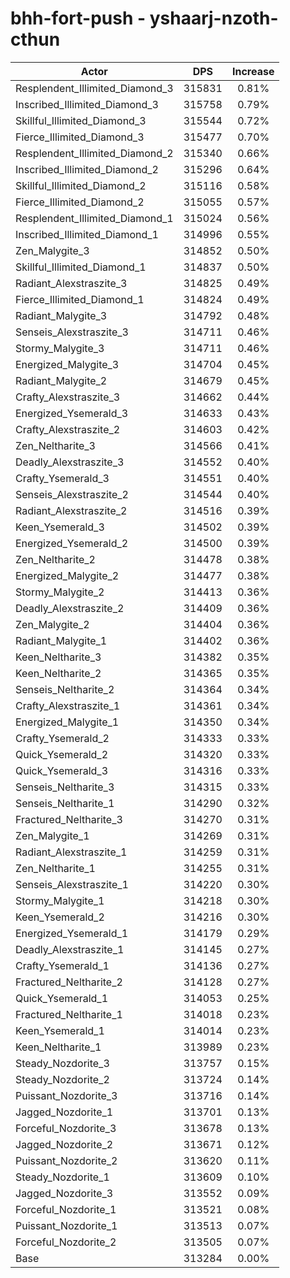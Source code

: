 # bhh-fort-push - yshaarj-nzoth-cthun
| Actor | DPS | Increase |
|---|:---:|:---:|
|Resplendent_Illimited_Diamond_3|315831|0.81%|
|Inscribed_Illimited_Diamond_3|315758|0.79%|
|Skillful_Illimited_Diamond_3|315544|0.72%|
|Fierce_Illimited_Diamond_3|315477|0.70%|
|Resplendent_Illimited_Diamond_2|315340|0.66%|
|Inscribed_Illimited_Diamond_2|315296|0.64%|
|Skillful_Illimited_Diamond_2|315116|0.58%|
|Fierce_Illimited_Diamond_2|315055|0.57%|
|Resplendent_Illimited_Diamond_1|315024|0.56%|
|Inscribed_Illimited_Diamond_1|314996|0.55%|
|Zen_Malygite_3|314852|0.50%|
|Skillful_Illimited_Diamond_1|314837|0.50%|
|Radiant_Alexstraszite_3|314825|0.49%|
|Fierce_Illimited_Diamond_1|314824|0.49%|
|Radiant_Malygite_3|314792|0.48%|
|Senseis_Alexstraszite_3|314711|0.46%|
|Stormy_Malygite_3|314711|0.46%|
|Energized_Malygite_3|314704|0.45%|
|Radiant_Malygite_2|314679|0.45%|
|Crafty_Alexstraszite_3|314662|0.44%|
|Energized_Ysemerald_3|314633|0.43%|
|Crafty_Alexstraszite_2|314603|0.42%|
|Zen_Neltharite_3|314566|0.41%|
|Deadly_Alexstraszite_3|314552|0.40%|
|Crafty_Ysemerald_3|314551|0.40%|
|Senseis_Alexstraszite_2|314544|0.40%|
|Radiant_Alexstraszite_2|314516|0.39%|
|Keen_Ysemerald_3|314502|0.39%|
|Energized_Ysemerald_2|314500|0.39%|
|Zen_Neltharite_2|314478|0.38%|
|Energized_Malygite_2|314477|0.38%|
|Stormy_Malygite_2|314413|0.36%|
|Deadly_Alexstraszite_2|314409|0.36%|
|Zen_Malygite_2|314404|0.36%|
|Radiant_Malygite_1|314402|0.36%|
|Keen_Neltharite_3|314382|0.35%|
|Keen_Neltharite_2|314365|0.35%|
|Senseis_Neltharite_2|314364|0.34%|
|Crafty_Alexstraszite_1|314361|0.34%|
|Energized_Malygite_1|314350|0.34%|
|Crafty_Ysemerald_2|314333|0.33%|
|Quick_Ysemerald_2|314320|0.33%|
|Quick_Ysemerald_3|314316|0.33%|
|Senseis_Neltharite_3|314315|0.33%|
|Senseis_Neltharite_1|314290|0.32%|
|Fractured_Neltharite_3|314270|0.31%|
|Zen_Malygite_1|314269|0.31%|
|Radiant_Alexstraszite_1|314259|0.31%|
|Zen_Neltharite_1|314255|0.31%|
|Senseis_Alexstraszite_1|314220|0.30%|
|Stormy_Malygite_1|314218|0.30%|
|Keen_Ysemerald_2|314216|0.30%|
|Energized_Ysemerald_1|314179|0.29%|
|Deadly_Alexstraszite_1|314145|0.27%|
|Crafty_Ysemerald_1|314136|0.27%|
|Fractured_Neltharite_2|314128|0.27%|
|Quick_Ysemerald_1|314053|0.25%|
|Fractured_Neltharite_1|314018|0.23%|
|Keen_Ysemerald_1|314014|0.23%|
|Keen_Neltharite_1|313989|0.23%|
|Steady_Nozdorite_3|313757|0.15%|
|Steady_Nozdorite_2|313724|0.14%|
|Puissant_Nozdorite_3|313716|0.14%|
|Jagged_Nozdorite_1|313701|0.13%|
|Forceful_Nozdorite_3|313678|0.13%|
|Jagged_Nozdorite_2|313671|0.12%|
|Puissant_Nozdorite_2|313620|0.11%|
|Steady_Nozdorite_1|313609|0.10%|
|Jagged_Nozdorite_3|313552|0.09%|
|Forceful_Nozdorite_1|313521|0.08%|
|Puissant_Nozdorite_1|313513|0.07%|
|Forceful_Nozdorite_2|313505|0.07%|
|Base|313284|0.00%|
